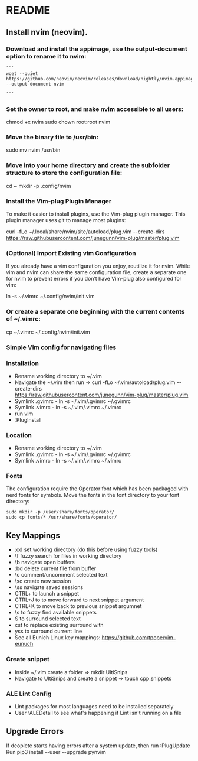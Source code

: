 # README

## Install nvim (neovim).

### Download and install the appimage, use the output-document option to rename it to nvim:

```` 
```
wget --quiet https://github.com/neovim/neovim/releases/download/nightly/nvim.appimage --output-document nvim

```
````


### Set the owner to root, and make nvim accessible to all users:

chmod +x nvim
sudo chown root:root nvim

### Move the binary file to /usr/bin:

sudo mv nvim /usr/bin

### Move into your home directory and create the subfolder structure to store the configuration file:

cd ~
mkdir -p .config/nvim

### Install the Vim-plug Plugin Manager
To make it easier to install plugins, use the Vim-plug plugin manager. This plugin manager uses git to manage most plugins:

 curl -fLo ~/.local/share/nvim/site/autoload/plug.vim --create-dirs https://raw.githubusercontent.com/junegunn/vim-plug/master/plug.vim

### (Optional) Import Existing vim Configuration
If you already have a vim configuration you enjoy, reutilize it for nvim. While vim and nvim can share the same configuration file, create a separate one for nvim to prevent errors if you don’t have Vim-plug also configured for vim:

ln -s ~/.vimrc ~/.config/nvim/init.vim

### Or create a separate one beginning with the current contents of ~/.vimrc:

cp ~/.vimrc ~/.config/nvim/init.vim

### Simple Vim config for navigating files

### Installation ###
* Rename working directory to ~/.vim
* Navigate the ~/.vim then run => curl -fLo ~/.vim/autoload/plug.vim --create-dirs \
    https://raw.githubusercontent.com/junegunn/vim-plug/master/plug.vim
* Symlink .gvimrc - ln -s  ~/.vim/.gvimrc ~/.gvimrc
* Symlink .vimrc - ln -s  ~/.vim/.vimrc ~/.vimrc
* run vim
* :PlugInstall

### Location
* Rename working directory to ~/.vim
* Symlink .gvimrc - ln -s  ~/.vim/.gvimrc ~/.gvimrc
* Symlink .vimrc - ln -s  ~/.vim/.vimrc ~/.vimrc

### Fonts
The configuration require the Operator font which has been packaged with nerd fonts for symbols. 
Move the fonts in the font directory to your font directory:

```
sudo mkdir -p /user/share/fonts/operator/
sudo cp fonts/* /usr/share/fonts/operator/
```

## Key Mappings

* :cd set working directory (do this before using fuzzy tools)
* \f fuzzy search for files in working directory
* \b navigate open buffers
* :bd delete current file from buffer
* \c<space> comment/uncomment selected text
* \sc create new session
* \ss navigate saved sessions
* CTRL+<tab> to launch a snippet 
* CTRL+J to to move forward to next snippet argument
* CTRL+K to move back to previous snippet argumnet
* \s to fuzzy find available snippets
* S<tag> to surround selected text
* cst<tag> to replace existing surround with <tag>
* yss<tag> to surround current line
* See all Eunich Linux key mappings: https://github.com/tpope/vim-eunuch

### Create snippet
* Inside ~/.vim create a folder => mkdir UltiSnips
* Navigate to UltiSnips and create a snippet => touch cpp.snippets

### ALE Lint Config

* Lint packages for most languages need to be installed separately
* User :ALEDetail to see what's happening if Lint isn't running on a file 

## Upgrade Errors

If deoplete starts having errors after a system update, then run :PlugUpdate
Run pip3 install --user --upgrade pynvim
